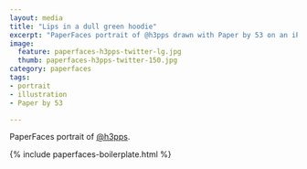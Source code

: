 ```yaml
---
layout: media
title: "Lips in a dull green hoodie"
excerpt: "PaperFaces portrait of @h3pps drawn with Paper by 53 on an iPad."
image: 
  feature: paperfaces-h3pps-twitter-lg.jpg
  thumb: paperfaces-h3pps-twitter-150.jpg
category: paperfaces
tags: 
- portrait
- illustration
- Paper by 53

---
```


PaperFaces portrait of [@h3pps](http://twitter.com/h3pps).

{% include paperfaces-boilerplate.html %}